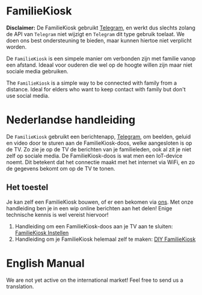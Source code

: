 # FamilieKiosk

__Disclaimer:__ De FamilieKiosk gebruikt [Telegram](https://web.telegram.org), en werkt dus slechts zolang de API van `Telegram` niet wijzigt en `Telegram` dit type gebruik toelaat. We doen ons best ondersteuning te bieden, maar kunnen hiertoe niet verplicht worden.

De `FamilieKiosk` is een simpele manier om verbonden zijn met familie vanop een afstand. Ideaal voor ouderen die wel op de hoogte willen zijn maar niet sociale media gebruiken.

The `FamilieKiosk` is a simple way to be connected with family from a distance. Ideal for elders who want to keep contact with family but don't use social media. 

# Nederlandse handleiding
De `FamilieKiosk` gebruikt een berichtenapp, [Telegram](https://web.telegram.org), om beelden, geluid en video door te sturen aan de FamilieKiosk-doos, welke aangesloten is op de TV. Zo zie je op de TV de berichten van je familieleden, ook al zit je niet zelf op sociale media. De FamilieKiosk-doos is wat men een IoT-device noemt. Dit betekent dat het connectie maakt met het internet via WiFi, en zo de gegevens bekomt om op de TV te tonen.

## Het toestel
Je kan zelf een FamilieKiosk bouwen, of er een bekomen via [ons](http://www.ingegno.be). Met onze handleiding ben je in een wip online berichten aan het delen! Enige technische kennis is wel vereist hiervoor!

1. Handleiding om een FamilieKiosk-doos aan je TV aan te sluiten: [FamilieKiosk Instellen](https://github.com/TeamScheire/familiekiosk/blob/master/handleiding/FamilieKiosk%20Instellen.md)
2. Handleiding om je FamilieKiosk helemaal zelf te maken: [DIY FamilieKiosk](https://github.com/TeamScheire/familiekiosk/blob/master/handleiding/DIY%20FamilieKiosk.md)

# English Manual
We are not yet active on the international market! Feel free to send us a translation.
